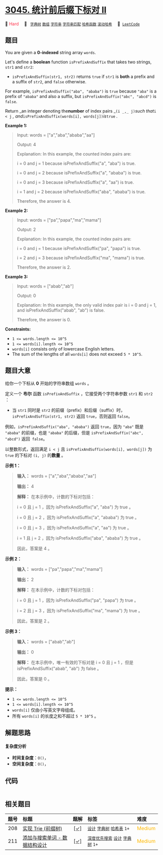 # [3045. 统计前后缀下标对 II](https://leetcode.com/problems/count-prefix-and-suffix-pairs-ii)

🔴 <font color=#ff334b>Hard</font>&emsp; 🔖&ensp; [`字典树`](/leetcode/outline/tag/trie.md) [`数组`](/leetcode/outline/tag/array.md) [`字符串`](/leetcode/outline/tag/string.md) [`字符串匹配`](/leetcode/outline/tag/string-matching.md) [`哈希函数`](/leetcode/outline/tag/hash-function.md) [`滚动哈希`](/leetcode/outline/tag/rolling-hash.md)&emsp; 🔗&ensp;[`LeetCode`](https://leetcode.com/problems/count-prefix-and-suffix-pairs-ii)


## 题目

You are given a **0-indexed** string array `words`.

Let's define a **boolean** function `isPrefixAndSuffix` that takes two
strings, `str1` and `str2`:

  * `isPrefixAndSuffix(str1, str2)` returns `true` if `str1` is **both** a prefix and a suffix of `str2`, and `false` otherwise.

For example, `isPrefixAndSuffix("aba", "ababa")` is `true` because `"aba"` is
a prefix of `"ababa"` and also a suffix, but `isPrefixAndSuffix("abc",
"abcd")` is `false`.

Return _an integer denoting the**number** of index pairs _`(i _,_ j)`_such
that_`i < j` _, and_`isPrefixAndSuffix(words[i], words[j])`_is_`true` _._



**Example 1:**

> Input: words = ["a","aba","ababa","aa"]
> 
> Output: 4
> 
> Explanation: In this example, the counted index pairs are:
> 
> i = 0 and j = 1 because isPrefixAndSuffix("a", "aba") is true.
> 
> i = 0 and j = 2 because isPrefixAndSuffix("a", "ababa") is true.
> 
> i = 0 and j = 3 because isPrefixAndSuffix("a", "aa") is true.
> 
> i = 1 and j = 2 because isPrefixAndSuffix("aba", "ababa") is true.
> 
> Therefore, the answer is 4.

**Example 2:**

> Input: words = ["pa","papa","ma","mama"]
> 
> Output: 2
> 
> Explanation: In this example, the counted index pairs are:
> 
> i = 0 and j = 1 because isPrefixAndSuffix("pa", "papa") is true.
> 
> i = 2 and j = 3 because isPrefixAndSuffix("ma", "mama") is true.
> 
> Therefore, the answer is 2.  

**Example 3:**

> Input: words = ["abab","ab"]
> 
> Output: 0
> 
> Explanation: In this example, the only valid index pair is i = 0 and j = 1, and isPrefixAndSuffix("abab", "ab") is false.
> 
> Therefore, the answer is 0.



**Constraints:**

  * `1 <= words.length <= 10^5`
  * `1 <= words[i].length <= 10^5`
  * `words[i]` consists only of lowercase English letters.
  * The sum of the lengths of all `words[i]` does not exceed `5 * 10^5`.


## 题目大意

给你一个下标从 **0** 开始的字符串数组 `words` 。

定义一个 **布尔** 函数 `isPrefixAndSuffix` ，它接受两个字符串参数 `str1` 和 `str2` ：

  * 当 `str1` 同时是 `str2` 的前缀（prefix）和后缀（suffix）时，`isPrefixAndSuffix(str1, str2)` 返回 `true`，否则返回 `false`。

例如，`isPrefixAndSuffix("aba", "ababa")` 返回 `true`，因为 `"aba"` 既是 `"ababa"`
的前缀，也是 `"ababa"` 的后缀，但是 `isPrefixAndSuffix("abc", "abcd")` 返回` false`。

以整数形式，返回满足 `i < j` 且 `isPrefixAndSuffix(words[i], words[j])` 为 `true` 的下标对
`(i, j)` 的**数量** 。



**示例 1：**

> 
> 
> 
> 
> 
> **输入：** words = ["a","aba","ababa","aa"]
> 
> **输出：** 4
> 
> **解释：** 在本示例中，计数的下标对包括：
> 
> i = 0 且 j = 1 ，因为 isPrefixAndSuffix("a", "aba") 为 true 。
> 
> i = 0 且 j = 2 ，因为 isPrefixAndSuffix("a", "ababa") 为 true 。
> 
> i = 0 且 j = 3 ，因为 isPrefixAndSuffix("a", "aa") 为 true 。
> 
> i = 1 且 j = 2 ，因为 isPrefixAndSuffix("aba", "ababa") 为 true 。
> 
> 因此，答案是 4 。

**示例 2：**

> 
> 
> 
> 
> 
> **输入：** words = ["pa","papa","ma","mama"]
> 
> **输出：** 2
> 
> **解释：** 在本示例中，计数的下标对包括：
> 
> i = 0 且 j = 1 ，因为 isPrefixAndSuffix("pa", "papa") 为 true 。
> 
> i = 2 且 j = 3 ，因为 isPrefixAndSuffix("ma", "mama") 为 true 。
> 
> 因此，答案是 2 。

**示例 3：**

> 
> 
> 
> 
> 
> **输入：** words = ["abab","ab"]
> 
> **输出：** 0
> 
> **解释：** 在本示例中，唯一有效的下标对是 i = 0 且 j = 1 ，但是 isPrefixAndSuffix("abab", "ab") 为 false 。
> 
> 因此，答案是 0 。



**提示：**

  * `1 <= words.length <= 10^5`
  * `1 <= words[i].length <= 10^5`
  * `words[i]` 仅由小写英文字母组成。
  * 所有 `words[i]` 的长度之和不超过 `5 * 10^5` 。


## 解题思路

#### 复杂度分析

- **时间复杂度**：`O()`，
- **空间复杂度**：`O()`，

## 代码

```javascript

```

## 相关题目

<!-- prettier-ignore -->
| 题号 | 标题 | 题解 | 标签 | 难度 |
| :------: | :------ | :------: | :------ | :------ |
| 208 | [实现 Trie (前缀树)](https://leetcode.com/problems/implement-trie-prefix-tree) | [[✓]](https://2xiao.github.io/leetcode-js/leetcode/problem/0208) |  [`设计`](/leetcode/outline/tag/design.md) [`字典树`](/leetcode/outline/tag/trie.md) [`哈希表`](/leetcode/outline/tag/hash-table.md) `1+` | <font color=#ffb800>Medium</font> |
| 211 | [添加与搜索单词 - 数据结构设计](https://leetcode.com/problems/design-add-and-search-words-data-structure) | [[✓]](https://2xiao.github.io/leetcode-js/leetcode/problem/0211) |  [`深度优先搜索`](/leetcode/outline/tag/depth-first-search.md) [`设计`](/leetcode/outline/tag/design.md) [`字典树`](/leetcode/outline/tag/trie.md) `1+` | <font color=#ffb800>Medium</font> |

<style>
.blue {
    background-color: #096dd9;
    padding: 0.25rem 0.5rem;
    margin: 0;
    font-size: 0.85em;
    border-radius: 3px;
    color: white;
    font-weight: 500;
}
table th:first-of-type { width: 10%; }
table th:nth-of-type(2) { width: 35%; }
table th:nth-of-type(3) { width: 10%; }
table th:nth-of-type(4) { width: 35%; }
table th:nth-of-type(5) { width: 10%; }
</style>
